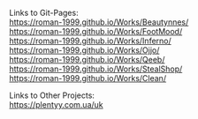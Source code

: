 Links to Git-Pages: \
https://roman-1999.github.io/Works/Beautynnes/ \
https://roman-1999.github.io/Works/FootMood/ \
https://roman-1999.github.io/Works/Inferno/ \
https://roman-1999.github.io/Works/Ojjo/ \
https://roman-1999.github.io/Works/Qeeb/ \
https://roman-1999.github.io/Works/StealShop/ \
https://roman-1999.github.io/Works/Clean/

Links to Other Projects: \
https://plentyy.com.ua/uk
